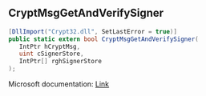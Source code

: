 ## CryptMsgGetAndVerifySigner

```csharp
[DllImport("Crypt32.dll", SetLastError = true)]
public static extern bool CryptMsgGetAndVerifySigner(
   IntPtr hCryptMsg,
   uint cSignerStore,
   IntPtr[] rghSignerStore
);
```

Microsoft documentation: [Link](https://docs.microsoft.com/en-us/windows/win32/api/wincrypt/nf-wincrypt-cryptmsggetandverifysigner)
